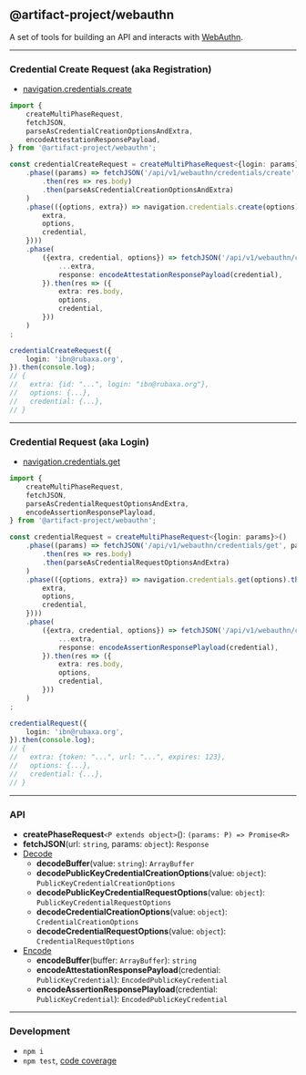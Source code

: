 @artifact-project/webauthn
--------------------------
A set of tools for building an API and interacts with [WebAuthn](https://webauthn.me/).

---

### Credential Create Request (aka Registration)

- [navigation.credentials.create](https://developer.mozilla.org/en-US/docs/Web/API/CredentialsContainer/create)

```ts
import {
	createMultiPhaseRequest,
	fetchJSON,
	parseAsCredentialCreationOptionsAndExtra,
	encodeAttestationResponsePayload,
} from '@artifact-project/webauthn';

const credentialCreateRequest = createMultiPhaseRequest<{login: params}>()
	.phase((params) => fetchJSON('/api/v1/webauthn/credentials/create', params)
		.then(res => res.body)
		.then(parseAsCredentialCreationOptionsAndExtra)
	)
	.phase(({options, extra}) => navigation.credentials.create(options).then(credential => ({
		extra,
		options,
		credential,
	})))
	.phase(
		({extra, credential, options}) => fetchJSON('/api/v1/webauthn/credentials/create/confirm', {
			...extra,
			response: encodeAttestationResponsePayload(credential),
		}).then(res => ({
			extra: res.body,
			options,
			credential,
		}))
	)
;

credentialCreateRequest({
	login: 'ibn@rubaxa.org',
}).then(console.log);
// {
//   extra: {id: "...", login: "ibn@rubaxa.org"},
//   options: {...},
//   credential: {...},
// }
```

---

### Credential Request (aka Login)

- [navigation.credentials.get](https://developer.mozilla.org/en-US/docs/Web/API/CredentialsContainer/get)

```ts
import {
	createMultiPhaseRequest,
	fetchJSON,
	parseAsCredentialRequestOptionsAndExtra,
	encodeAssertionResponsePlayload,
} from '@artifact-project/webauthn';

const credentialRequest = createMultiPhaseRequest<{login: params}>()
	.phase((params) => fetchJSON('/api/v1/webauthn/credentials/get', params)
		.then(res => res.body)
		.then(parseAsCredentialRequestOptionsAndExtra)
	)
	.phase(({options, extra}) => navigation.credentials.get(options).then(credential => ({
		extra,
		options,
		credential,
	})))
	.phase(
		({extra, credential, options}) => fetchJSON('/api/v1/webauthn/credentials/get/confirm', {
			...extra,
			response: encodeAssertionResponsePlayload(credential),
		}).then(res => ({
			extra: res.body,
			options,
			credential,
		}))
	)
;

credentialRequest({
	login: 'ibn@rubaxa.org',
}).then(console.log);
// {
//   extra: {token: "...", url: "...", expires: 123},
//   options: {...},
//   credential: {...},
// }
```

---

### API

- **createPhaseRequest**`<P extends object>`(): `(params: P) => Promise<R>`
- **fetchJSON**(url: `string`, params: `object`): `Response`
- <u>Decode</u>
  - **decodeBuffer**(value: `string`): `ArrayBuffer`
  - **decodePublicKeyCredentialCreationOptions**(value: `object`): `PublicKeyCredentialCreationOptions`
  - **decodePublicKeyCredentialRequestOptions**(value: `object`): `PublicKeyCredentialRequestOptions`
  - **decodeCredentialCreationOptions**(value: `object`): `CredentialCreationOptions`
  - **decodeCredentialRequestOptions**(value: `object`): `CredentialRequestOptions`
- <u>Encode</u>
  - **encodeBuffer**(buffer: `ArrayBuffer`): `string`
  - **encodeAttestationResponsePayload**(credential: `PublicKeyCredential`): `EncodedPublicKeyCredential`
  - **encodeAssertionResponsePlayload**(credential: `PublicKeyCredential`): `EncodedPublicKeyCredential`

---


### Development

 - `npm i`
 - `npm test`, [code coverage](./coverage/lcov-report/index.html)
